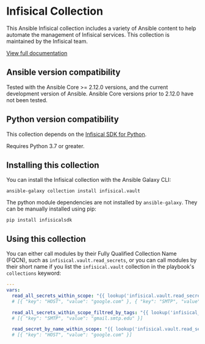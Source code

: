 # Infisical Collection
This Ansible Infisical collection includes a variety of Ansible content to help automate the management of Infisical services. This collection is maintained by the Infisical team.

[View full documentation](https://galaxy.ansible.com/ui/repo/published/infisical/vault/)

## Ansible version compatibility

Tested with the Ansible Core >= 2.12.0 versions, and the current development version of Ansible. Ansible Core versions prior to 2.12.0 have not been tested.

## Python version compatibility

This collection depends on the [Infisical SDK for Python](https://github.com/Infisical/python-sdk-official). 

Requires Python 3.7 or greater.

## Installing this collection

You can install the Infisical collection with the Ansible Galaxy CLI:

    ansible-galaxy collection install infisical.vault

The python module dependencies are not installed by `ansible-galaxy`.  They can
be manually installed using pip:

    pip install infisicalsdk

## Using this collection

You can either call modules by their Fully Qualified Collection Name (FQCN), such as `infisical.vault.read_secrets`, or you can call modules by their short name if you list the `infisical.vault` collection in the playbook's `collections` keyword:

```yaml
---
vars:
  read_all_secrets_within_scope: "{{ lookup('infisical.vault.read_secrets', universal_auth_client_id='<>', universal_auth_client_secret='<>', project_id='<>', path='/', env_slug='dev', url='https://spotify.infisical.com') }}"
  # [{ "key": "HOST", "value": "google.com" }, { "key": "SMTP", "value": "gmail.smtp.edu" }]

  read_all_secrets_within_scope_filtred_by_tags: "{{ lookup('infisical_vault', universal_auth_client_id='<>', universal_auth_client_secret='<>', project_id='<>', path='/', env_slug='dev', url='https://spotify.infisical.com', tags=['smtp']) }}"
  # [{ "key": "SMTP", "value": "gmail.smtp.edu" }]

  read_secret_by_name_within_scope: "{{ lookup('infisical.vault.read_secrets', universal_auth_client_id='<>', universal_auth_client_secret='<>', project_id='<>', path='/', env_slug='dev', secret_name='HOST', url='https://spotify.infisical.com') }}"
  # [{ "key": "HOST", "value": "google.com" }]
```

